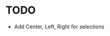 TODO
========================================================================

-   Add Center, Left, Right for selections
